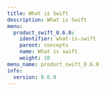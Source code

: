 ```yaml
---
title: What is Swift
description: What is Swift
menu:
  product_swift_0.6.0:
    identifier: what-is-swift
    parent: concepts
    name: What is swift
    weight: 10
menu_name: product_swift_0.6.0
info:
  version: 0.6.0
---
```


